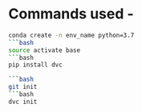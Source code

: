 # Commands used -
```bash
conda create -n env_name python=3.7
```bash
source activate base
```bash
pip install dvc

```bash
git init
```bash
dvc init

